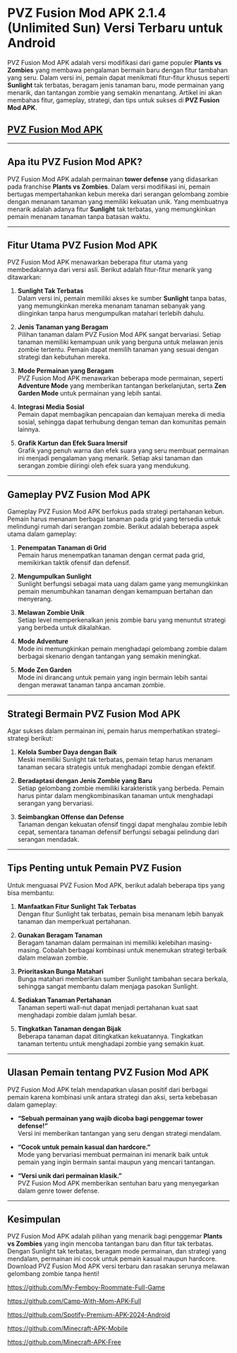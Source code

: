 # PVZ Fusion Mod APK 2.1.4 (Unlimited Sun) Versi Terbaru untuk Android

PVZ Fusion Mod APK adalah versi modifikasi dari game populer **Plants vs Zombies** yang membawa pengalaman bermain baru dengan fitur tambahan yang seru. Dalam versi ini, pemain dapat menikmati fitur-fitur khusus seperti **Sunlight** tak terbatas, beragam jenis tanaman baru, mode permainan yang menarik, dan tantangan zombie yang semakin menantang. Artikel ini akan membahas fitur, gameplay, strategi, dan tips untuk sukses di **PVZ Fusion Mod APK**.

## [PVZ Fusion Mod APK](https://files.apktodo.store/pvzsuperhybridRH2.0.4.apk)

---

## Apa itu PVZ Fusion Mod APK?

PVZ Fusion Mod APK adalah permainan **tower defense** yang didasarkan pada franchise **Plants vs Zombies**. Dalam versi modifikasi ini, pemain bertugas mempertahankan kebun mereka dari serangan gelombang zombie dengan menanam tanaman yang memiliki kekuatan unik. Yang membuatnya menarik adalah adanya fitur **Sunlight** tak terbatas, yang memungkinkan pemain menanam tanaman tanpa batasan waktu.

---

## Fitur Utama PVZ Fusion Mod APK

PVZ Fusion Mod APK menawarkan beberapa fitur utama yang membedakannya dari versi asli. Berikut adalah fitur-fitur menarik yang ditawarkan:

1. **Sunlight Tak Terbatas**  
   Dalam versi ini, pemain memiliki akses ke sumber **Sunlight** tanpa batas, yang memungkinkan mereka menanam tanaman sebanyak yang diinginkan tanpa harus mengumpulkan matahari terlebih dahulu.

2. **Jenis Tanaman yang Beragam**  
   Pilihan tanaman dalam PVZ Fusion Mod APK sangat bervariasi. Setiap tanaman memiliki kemampuan unik yang berguna untuk melawan jenis zombie tertentu. Pemain dapat memilih tanaman yang sesuai dengan strategi dan kebutuhan mereka.

3. **Mode Permainan yang Beragam**  
   PVZ Fusion Mod APK menawarkan beberapa mode permainan, seperti **Adventure Mode** yang memberikan tantangan berkelanjutan, serta **Zen Garden Mode** untuk permainan yang lebih santai.

4. **Integrasi Media Sosial**  
   Pemain dapat membagikan pencapaian dan kemajuan mereka di media sosial, sehingga dapat terhubung dengan teman dan komunitas pemain lainnya.

5. **Grafik Kartun dan Efek Suara Imersif**  
   Grafik yang penuh warna dan efek suara yang seru membuat permainan ini menjadi pengalaman yang menarik. Setiap aksi tanaman dan serangan zombie diiringi oleh efek suara yang mendukung.

---

## Gameplay PVZ Fusion Mod APK

Gameplay PVZ Fusion Mod APK berfokus pada strategi pertahanan kebun. Pemain harus menanam berbagai tanaman pada grid yang tersedia untuk melindungi rumah dari serangan zombie. Berikut adalah beberapa aspek utama dalam gameplay:

1. **Penempatan Tanaman di Grid**  
   Pemain harus menempatkan tanaman dengan cermat pada grid, memikirkan taktik ofensif dan defensif.

2. **Mengumpulkan Sunlight**  
   Sunlight berfungsi sebagai mata uang dalam game yang memungkinkan pemain menumbuhkan tanaman dengan kemampuan bertahan dan menyerang.

3. **Melawan Zombie Unik**  
   Setiap level memperkenalkan jenis zombie baru yang menuntut strategi yang berbeda untuk dikalahkan.

4. **Mode Adventure**  
   Mode ini memungkinkan pemain menghadapi gelombang zombie dalam berbagai skenario dengan tantangan yang semakin meningkat.

5. **Mode Zen Garden**  
   Mode ini dirancang untuk pemain yang ingin bermain lebih santai dengan merawat tanaman tanpa ancaman zombie.

---

## Strategi Bermain PVZ Fusion Mod APK

Agar sukses dalam permainan ini, pemain harus memperhatikan strategi-strategi berikut:

1. **Kelola Sumber Daya dengan Baik**  
   Meski memiliki Sunlight tak terbatas, pemain tetap harus menanam tanaman secara strategis untuk menghadapi zombie dengan efektif.

2. **Beradaptasi dengan Jenis Zombie yang Baru**  
   Setiap gelombang zombie memiliki karakteristik yang berbeda. Pemain harus pintar dalam mengkombinasikan tanaman untuk menghadapi serangan yang bervariasi.

3. **Seimbangkan Offense dan Defense**  
   Tanaman dengan kekuatan ofensif tinggi dapat menghalau zombie lebih cepat, sementara tanaman defensif berfungsi sebagai pelindung dari serangan mendadak.

---

## Tips Penting untuk Pemain PVZ Fusion

Untuk menguasai PVZ Fusion Mod APK, berikut adalah beberapa tips yang bisa membantu:

1. **Manfaatkan Fitur Sunlight Tak Terbatas**  
   Dengan fitur Sunlight tak terbatas, pemain bisa menanam lebih banyak tanaman dan memperkuat pertahanan.

2. **Gunakan Beragam Tanaman**  
   Beragam tanaman dalam permainan ini memiliki kelebihan masing-masing. Cobalah berbagai kombinasi untuk menemukan strategi terbaik dalam melawan zombie.

3. **Prioritaskan Bunga Matahari**  
   Bunga matahari memberikan sumber Sunlight tambahan secara berkala, sehingga sangat membantu dalam menjaga pasokan Sunlight.

4. **Sediakan Tanaman Pertahanan**  
   Tanaman seperti wall-nut dapat menjadi pertahanan kuat saat menghadapi zombie dalam jumlah besar.

5. **Tingkatkan Tanaman dengan Bijak**  
   Beberapa tanaman dapat ditingkatkan kekuatannya. Tingkatkan tanaman tertentu untuk menghadapi zombie yang semakin kuat.

---

## Ulasan Pemain tentang PVZ Fusion Mod APK

PVZ Fusion Mod APK telah mendapatkan ulasan positif dari berbagai pemain karena kombinasi unik antara strategi dan aksi, serta kebebasan dalam gameplay:

- **“Sebuah permainan yang wajib dicoba bagi penggemar tower defense!”**  
   Versi ini memberikan tantangan yang seru dengan strategi mendalam.

- **“Cocok untuk pemain kasual dan hardcore.”**  
   Mode yang bervariasi membuat permainan ini menarik baik untuk pemain yang ingin bermain santai maupun yang mencari tantangan.

- **“Versi unik dari permainan klasik.”**  
   PVZ Fusion Mod APK memberikan sentuhan baru yang menyegarkan dalam genre tower defense.

---

## Kesimpulan

PVZ Fusion Mod APK adalah pilihan yang menarik bagi penggemar **Plants vs Zombies** yang ingin mencoba tantangan baru dan fitur tak terbatas. Dengan Sunlight tak terbatas, beragam mode permainan, dan strategi yang mendalam, permainan ini cocok untuk pemain kasual maupun hardcore. Download PVZ Fusion Mod APK versi terbaru dan rasakan serunya melawan gelombang zombie tanpa henti!

https://github.com/My-Femboy-Roommate-Full-Game

https://github.com/Camp-With-Mom-APK-Full

https://github.com/Spotify-Premium-APK-2024-Android

https://github.com/Minecraft-APK-Mobile

https://github.com/Minecraft-APK-Free

